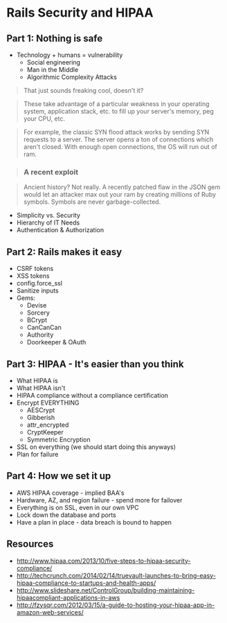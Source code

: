 # Rails Security and HIPAA

## Part 1: Nothing is safe

- Technology + humans = vulnerability
    + Social engineering
    + Man in the Middle
    + Algorithmic Complexity Attacks

>That just sounds freaking cool, doesn't it?

>These take advantage of a particular weakness in your operating system, application stack, etc. to fill up your server's memory, peg your CPU, etc.

>For example, the classic SYN flood attack works by sending SYN requests to a server. The server opens a ton of connections which aren't closed. With enough open connections, the OS will run out of ram.

>### A recent exploit

>Ancient history? Not really. A recently patched flaw in the JSON gem would let an attacker max out your ram by creating millions of Ruby symbols. Symbols are never garbage-collected.

- Simplicity vs. Security
- Hierarchy of IT Needs
- Authentication & Authorization

## Part 2: Rails makes it easy

- CSRF tokens
- XSS tokens
- config.force_ssl
- Sanitize inputs
- Gems:
    + Devise
    + Sorcery
    + BCrypt
    + CanCanCan
    + Authority
    + Doorkeeper & OAuth

## Part 3: HIPAA - It's easier than you think

- What HIPAA is
- What HIPAA isn't
- HIPAA compliance without a compliance certification
- Encrypt EVERYTHING
    + AESCrypt
    + Gibberish
    + attr_encrypted
    + CryptKeeper
    + Symmetric Encryption
- SSL on everything (we should start doing this anyways)
- Plan for failure

## Part 4: How we set it up

- AWS HIPAA coverage - implied BAA's
- Hardware, AZ, and region failure - spend more for failover
- Everything is on SSL, even in our own VPC
- Lock down the database and ports
- Have a plan in place - data breach is bound to happen

## Resources

- http://www.hipaa.com/2013/10/five-steps-to-hipaa-security-compliance/
- http://techcrunch.com/2014/02/14/truevault-launches-to-bring-easy-hipaa-compliance-to-startups-and-health-apps/
- http://www.slideshare.net/ControlGroup/building-maintaining-hipaacompliant-applications-in-aws
- http://fzysqr.com/2012/03/15/a-guide-to-hosting-your-hipaa-app-in-amazon-web-services/